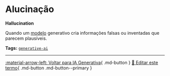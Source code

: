 # Alucinação

**Hallucination**

Quando um [modelo](../conceitos-fundamentais/modelo.md) generativo cria informações falsas ou inventadas que parecem plausíveis.


**Tags:** [`generative-ai`](../tags.md#generative-ai)

---

[:material-arrow-left: Voltar para IA Generativa](index.md){ .md-button }
[📝 Editar este termo](https://github.com/seu-usuario/glossario-ia/edit/main/glossario.yaml){ .md-button .md-button--primary }
